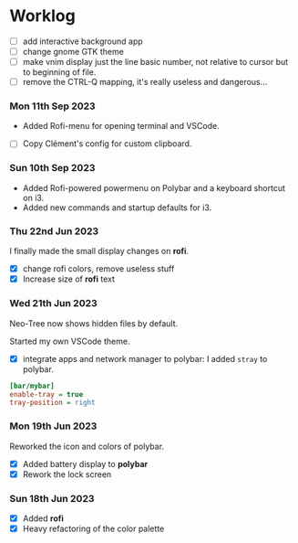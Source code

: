 # Worklog

* [ ] add interactive background app
* [ ] change gnome GTK theme
* [ ] make vnim display just the line basic number, not relative to cursor but to beginning of file.
* [ ] remove the CTRL-Q mapping, it's really useless and dangerous...

### Mon 11th Sep 2023

* Added Rofi-menu for opening terminal and VSCode.

* [ ] Copy Clément's config for custom clipboard.

### Sun 10th Sep 2023

* Added Rofi-powered powermenu on Polybar and a keyboard shortcut on i3.
* Added new commands and startup defaults for i3.

### Thu 22nd Jun 2023

I finally made the small display changes on **rofi**.

* [X] change rofi colors, remove useless stuff
* [X] Increase size of **rofi** text

### Wed 21th Jun 2023

Neo-Tree now shows hidden files by default.

Started my own VSCode theme.

* [X] integrate apps and network manager to polybar: I added `stray` to polybar.

```ini
[bar/mybar]
enable-tray = true
tray-position = right
```

### Mon 19th Jun 2023

Reworked the icon and colors of polybar.

* [X] Added battery display to **polybar**
* [X] Rework the lock screen

### Sun 18th Jun 2023

* [X] Added **rofi**
* [X] Heavy refactoring of the color palette
